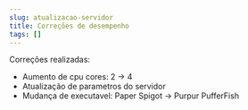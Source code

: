 ```yaml
---
slug: atualizacao-servidor
title: Correções de desempenho
tags: []
---
```


Correções realizadas:

- Aumento de cpu cores: 2 -> 4
- Atualização de parametros do servidor
- Mudança de executavel: Paper Spigot -> Purpur PufferFish